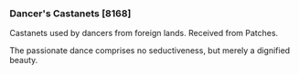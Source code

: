 ### Dancer's Castanets [8168]

Castanets used by dancers from foreign lands. Received from Patches.

The passionate dance comprises no seductiveness, but merely a dignified beauty.